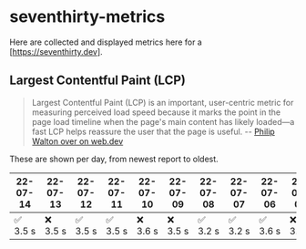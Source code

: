 # seventhirty-metrics

Here are collected and displayed metrics here for a [https://seventhirty.dev].

## Largest Contentful Paint (LCP)

> Largest Contentful Paint (LCP) is an important, user-centric metric for measuring perceived load speed because it marks the point in the page load timeline when the page's main content has likely loaded—a fast LCP helps reassure the user that the page is useful.
-- [Philip Walton over on web.dev](https://web.dev/lcp/)

These are shown per day, from newest report to oldest.

<!-- lcp -->
22-07-14 | 22-07-13 | 22-07-12 | 22-07-11 | 22-07-10 | 22-07-09 | 22-07-08 | 22-07-07 | 22-07-06 | 22-07-05 | 22-07-04 | 22-07-03 | 22-07-02 | 22-07-01 | 22-06-30 | 22-06-29 | 22-06-27 | 22-06-26 | 22-06-25 | 22-06-24 | 22-06-23 | 22-06-22 | 22-06-21 | 22-06-20 | 22-06-19 | 22-06-18 | 22-06-17 | 22-06-16 | 22-06-15 | 22-06-14 | 22-06-13 | 22-06-12 | 22-06-11 | 22-06-10 | 22-06-09 | 22-06-08 | 22-06-07 | 22-06-06 | 22-06-05 | 22-06-04 | 22-06-03 | 22-06-02 | 22-06-01 | 22-05-31 | 22-05-30 | 22-05-29 | 22-05-28 | 22-05-27 | 22-05-26 | 22-05-25 | 22-05-24 | 22-05-23 | 22-05-22 | 22-05-21 | 22-05-20 | 22-05-19 | 22-05-18 | 22-05-17 | 22-05-16 | 22-05-15 | 22-05-14 | 22-05-13 | 22-05-12 | 22-05-11 | 22-05-10 | 22-05-09 | 22-05-08 | 22-05-07 | 22-05-06 | 22-05-05 | 22-05-04 | 22-05-03 | 22-05-02 | 22-05-01 | 22-04-30 | 22-04-29 | 22-04-28 | 22-04-27 | 22-04-26 | 22-04-25 | 22-04-24 | 22-04-23 | 22-04-20 | 22-04-19 | 22-04-18 | 22-04-17 | 22-04-16 | 22-04-15 | 22-04-14 | 22-04-13 | 22-04-12 | 22-04-11 | 22-04-10 | 22-04-09 | 22-04-08 | 22-04-07 | 22-04-06 | 22-04-05 | 22-04-04
---|---|---|---|---|---|---|---|---|---|---|---|---|---|---|---|---|---|---|---|---|---|---|---|---|---|---|---|---|---|---|---|---|---|---|---|---|---|---|---|---|---|---|---|---|---|---|---|---|---|---|---|---|---|---|---|---|---|---|---|---|---|---|---|---|---|---|---|---|---|---|---|---|---|---|---|---|---|---|---|---|---|---|---|---|---|---|---|---|---|---|---|---|---|---|---|---|---|---
✅ 3.5 s | ❌ 3.5 s | ✅ 3.5 s | ✅ 3.5 s | ❌ 3.6 s | ❌ 3.5 s | ✅ 3.2 s | ✅ 3.2 s | ✅ 3.6 s | ❌ 3.9 s | ❌ 3.2 s | ❌ 3.2 s | ✅ 3.1 s | ❌ 3.4 s | ✅ 3.3 s | ❌ 3.8 s | ❌ 3.4 s | ✅ 3.4 s | ❌ 3.6 s | ✅ 3.4 s | ❌ 4.4 s | ✅ 3.2 s | ✅ 3.5 s | ✅ 3.7 s | ✅ 3.8 s | ❌ 3.9 s | ✅ 3.2 s | ❌ 3.5 s | ✅ 3.5 s | ❌ 3.8 s | ❌ 3.5 s | ✅ 3.4 s | ✅ 3.6 s | ❌ 3.8 s | ✅ 3.2 s | ✅ 3.4 s | ❌ 3.6 s | ✅ 3.2 s | ❌ 3.5 s | ✅ 3.2 s | ✅ 3.2 s | ❌ 3.5 s | ✅ 3.3 s | ✅ 3.4 s | ❌ 3.5 s | ✅ 3.3 s | ✅ 3.3 s | ❌ 3.4 s | ✅ 3.3 s | ❌ 3.5 s | ✅ 2.7 s | ✅ 3.4 s | ✅ 3.4 s | ❌ 3.5 s | ✅ 3.2 s | ✅ 3.5 s | ❌ 3.7 s | ✅ 3.3 s | ❌ 3.4 s | ✅ 2.6 s | ❌ 3.2 s | ✅ 3.2 s | ❌ 3.7 s | ✅ 3.4 s | ✅ 3.4 s | ❌ 3.5 s | ✅ 3.4 s | ❌ 3.5 s | ❌ 3.3 s | ✅ 3.3 s | ✅ 3.3 s | ❌ 3.7 s | ❌ 3.6 s | ✅ 3.3 s | ❌ 3.7 s | ❌ 3.6 s | ❌ 3.6 s | ❌ 3.5 s | ✅ 3.3 s | ✅ 3.4 s | ❌ 3.6 s | ❌ 3.4 s | ❌ 3.4 s | ✅ 3.4 s | ❌ 3.6 s | ❌ 2.7 s | ❌ 2.6 s | ✅ 1.4 s | ❌ 2.8 s | ✅ 2.5 s | ❌ 2.6 s | ✅ 2.5 s | ❌ 3.5 s | ❌ 2.8 s | ❌ 2.6 s | ✅ 2.6 s | ✅ 2.6 s | ✅ 2.6 s | 2.9 s
<!-- /lcp -->
